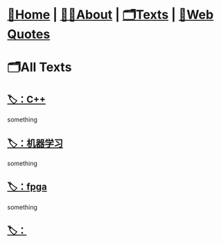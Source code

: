 # [🏡Home](/) |   [👨‍💻About](/about)  |   [🗂️Texts](/allTexts)   |   [💬Web Quotes](/webQuotes)

# 🗂️All Texts



## [🏷️：C++](/subPages/cpp)

something

## [🏷️：机器学习](/subPages/machine_learning)

something

## [🏷️：fpga](/subPages/fpga)

something

## [🏷️：]()





